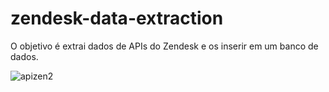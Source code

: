 # zendesk-data-extraction
O objetivo é extrai dados de APIs do Zendesk e os inserir em um banco de dados.

![apizen2](https://github.com/lukadsant/zendesk-data-extraction/assets/68041537/0025a962-1dad-41c8-910f-da2298a58dba)

